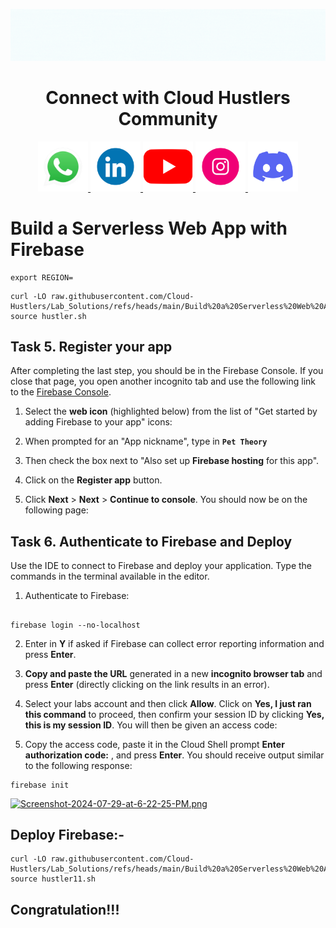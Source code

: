 ![API Gateway Banner](https://raw.githubusercontent.com/Cloud-Hustlers/content/f9a8642976ea21cd234c91239431e41f05264842/gif/12.gif)

<div align="center">
  
# Connect with Cloud Hustlers Community
</div>

<p align="center">
  <a href="https://whatsapp.cloudhustlers.in" target="_blank">
    <img src="https://raw.githubusercontent.com/Cloud-Hustlers/content/main/gif/whatsapp.gif" alt="WhatsApp" width="80">
  </a>
  <a href="https://in.linkedin.com/company/cloud-hustlers" target="_blank">
    <img src="https://raw.githubusercontent.com/Cloud-Hustlers/content/main/gif/linkedin%20gif.gif" alt="LinkedIn" width="80">
  </a>
  <a href="https://www.youtube.com/@CloudHustlers" target="_blank">
    <img src="https://raw.githubusercontent.com/Cloud-Hustlers/content/main/gif/youtube.png" alt="Youtube" width="80">
  </a>
  <a href="https://instagram.com/cloud_hustlers" target="_blank">
    <img src="https://raw.githubusercontent.com/Cloud-Hustlers/content/main/gif/insta.gif" alt="Instagram" width="80">
  </a>
  <a href="https://discord.gg/MdbVq7BJNd" target="_blank">
    <img src="https://raw.githubusercontent.com/Cloud-Hustlers/content/main/gif/discord.gif" alt="GitHub" width="80">
  </a>
</p>


# Build a Serverless Web App with Firebase

```
export REGION=
```

```
curl -LO raw.githubusercontent.com/Cloud-Hustlers/Lab_Solutions/refs/heads/main/Build%20a%20Serverless%20Web%20App%20with%20Firebase/hustler.sh
source hustler.sh
```

## Task 5. Register your app

After completing the last step, you should be in the Firebase Console. If you
close that page, you open another incognito tab and use the following link to
the [Firebase Console](https://console.firebase.google.com/?authuser=0).

1. Select the **web icon** (highlighted below) from the list of "Get started by adding Firebase to your app" icons:

2. When prompted for an "App nickname", type in **```Pet Theory```**

3. Then check the box next to "Also set up **Firebase hosting** for this app".

4. Click on the **Register app** button.

5. Click **Next** > **Next** > **Continue to console**. You should now be on the following page:



## Task 6. Authenticate to Firebase and Deploy

Use the IDE to connect to Firebase and deploy your application. Type the
commands in the terminal available in the editor.

  1. Authenticate to Firebase:
  ##

```
firebase login --no-localhost
```
  2. Enter in **Y** if asked if Firebase can collect error reporting information and press **Enter**.

  3. **Copy and paste the URL** generated in a new **incognito browser tab** and press **Enter** (directly clicking on the link results in an error).

  4. Select your labs account and then click **Allow**. Click on **Yes, I just ran this command** to proceed, then confirm your session ID by clicking **Yes, this is my session ID**. You will then be given an access code:

  5. Copy the access code, paste it in the Cloud Shell prompt **Enter authorization code:** , and press **Enter**. You should receive output similar to the following response:


```
firebase init
```



[![Screenshot-2024-07-29-at-6-22-25-PM.png](https://i.postimg.cc/W43RrM1p/Screenshot-2024-07-29-at-6-22-25-PM.png)](https://postimg.cc/QFRnZK7v)


## **Deploy Firebase:-**

```
curl -LO raw.githubusercontent.com/Cloud-Hustlers/Lab_Solutions/refs/heads/main/Build%20a%20Serverless%20Web%20App%20with%20Firebase/hustler11.sh
source hustler11.sh
```

## **Congratulation!!!**
